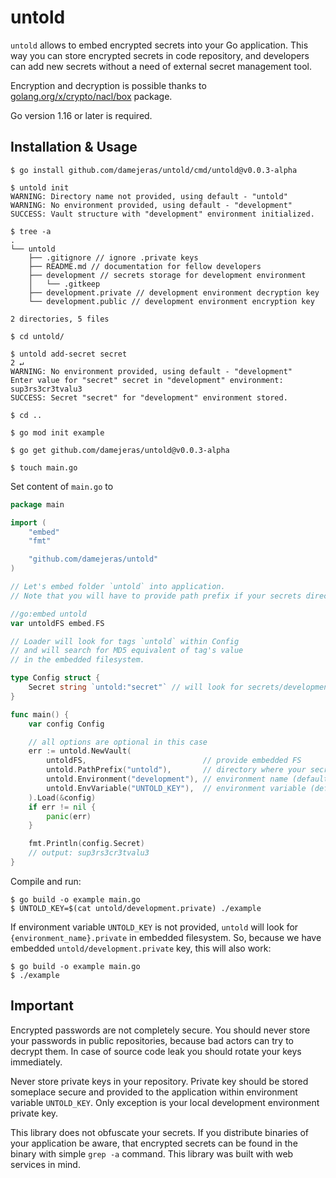 # untold

`untold` allows to embed encrypted secrets into your Go application.
This way you can store encrypted secrets in code repository, and developers can 
add new secrets without a need of external secret management tool.

Encryption and decryption is possible thanks to [golang.org/x/crypto/nacl/box](https://golang.org/x/crypto/nacl/box) package.

Go version 1.16 or later is required.

## Installation & Usage

```
$ go install github.com/damejeras/untold/cmd/untold@v0.0.3-alpha

$ untold init
WARNING: Directory name not provided, using default - "untold"
WARNING: No environment provided, using default - "development"
SUCCESS: Vault structure with "development" environment initialized.

$ tree -a
.
└── untold
    ├── .gitignore // ignore .private keys
    ├── README.md // documentation for fellow developers
    ├── development // secrets storage for development environment
    │   └── .gitkeep
    ├── development.private // development environment decryption key
    └── development.public // development environment encryption key

2 directories, 5 files

$ cd untold/

$ untold add-secret secret                                                                                                                                            2 ↵
WARNING: No environment provided, using default - "development"
Enter value for "secret" secret in "development" environment:
sup3rs3cr3tvalu3
SUCCESS: Secret "secret" for "development" environment stored.

$ cd ..

$ go mod init example

$ go get github.com/damejeras/untold@v0.0.3-alpha

$ touch main.go
```

Set content of `main.go` to
```go
package main

import (
	"embed"
	"fmt"

	"github.com/damejeras/untold"
)

// Let's embed folder `untold` into application.
// Note that you will have to provide path prefix if your secrets directory is not named as `untold`

//go:embed untold
var untoldFS embed.FS

// Loader will look for tags `untold` within Config
// and will search for MD5 equivalent of tag's value
// in the embedded filesystem.

type Config struct {
	Secret string `untold:"secret"` // will look for secrets/development/MD5("secret")
}

func main() {
	var config Config

	// all options are optional in this case
	err := untold.NewVault(
		untoldFS,                          // provide embedded FS
		untold.PathPrefix("untold"),       // directory where your secrets are stored (default "untold")
		untold.Environment("development"), // environment name (default "development")
		untold.EnvVariable("UNTOLD_KEY"),  // environment variable (default "UNTOLD_KEY")
	).Load(&config)
	if err != nil {
		panic(err)
	}

	fmt.Println(config.Secret)
	// output: sup3rs3cr3tvalu3
}
```
Compile and run:
```
$ go build -o example main.go
$ UNTOLD_KEY=$(cat untold/development.private) ./example
```

If environment variable `UNTOLD_KEY` is not provided, `untold` will look for `{environment_name}.private` 
in embedded filesystem. So, because we have embedded `untold/development.private` key, this will also work:
```
$ go build -o example main.go
$ ./example
```

## Important
Encrypted passwords are not completely secure. You should never store your passwords
in public repositories, because bad actors can try to decrypt them.
In case of source code leak you should rotate your keys immediately.

Never store private keys in your repository. Private key should be stored someplace secure
and provided to the application within environment variable `UNTOLD_KEY`.
Only exception is your local development environment private key.

This library does not obfuscate your secrets. If you distribute binaries of your application
be aware, that encrypted secrets can be found in the binary with simple `grep -a` command.
This library was built with web services in mind.
